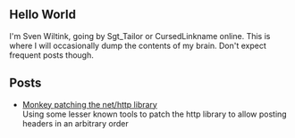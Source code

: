## Hello World


I'm Sven Wiltink, going by Sgt_Tailor or CursedLinkname online. This is where I
will occasionally dump the contents of my brain. Don't expect frequent posts though.

## Posts

- [Monkey patching the net/http library ](https://sven.wiltink.dev/article/http-monkey/)  
    Using some lesser known tools to patch the http library to allow posting headers in an arbitrary order
 

